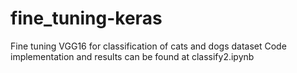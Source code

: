 # fine_tuning-keras

Fine tuning VGG16 for classification of cats and dogs dataset
Code implementation and results can be found at classify2.ipynb
